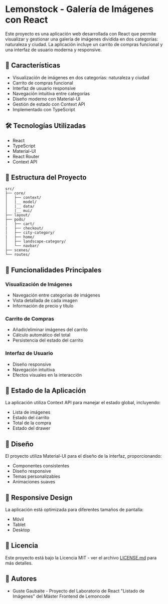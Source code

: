 # Lemonstock - Galería de Imágenes con React

Este proyecto es una aplicación web desarrollada con React que permite visualizar y gestionar una galería de imágenes dividida en dos categorías: naturaleza y ciudad. La aplicación incluye un carrito de compras funcional y una interfaz de usuario moderna y responsive.

## 🚀 Características

- Visualización de imágenes en dos categorías: naturaleza y ciudad
- Carrito de compras funcional
- Interfaz de usuario responsive
- Navegación intuitiva entre categorías
- Diseño moderno con Material-UI
- Gestión de estado con Context API
- Implementado con TypeScript

## 🛠️ Tecnologías Utilizadas

- React
- TypeScript
- Material-UI
- React Router
- Context API

## 📁 Estructura del Proyecto

```
src/
├── core/
│   ├── context/
│   |__ model/
│   |__ data/
│   |__ mui/
├── layout/
├── pods/
│   ├── cart/
|   ├── checkout/
│   ├── city-category/
|   ├── home/
│   ├── landscape-category/
│   └── navbar/
├── scenes/
└── routes/
```

## 🎯 Funcionalidades Principales

### Visualización de Imágenes

- Navegación entre categorías de imágenes
- Vista detallada de cada imagen
- Información de precio y título

### Carrito de Compras

- Añadir/eliminar imágenes del carrito
- Cálculo automático del total
- Persistencia del estado del carrito

### Interfaz de Usuario

- Diseño responsive
- Navegación intuitiva
- Efectos visuales en la interacción

## 🔄 Estado de la Aplicación

La aplicación utiliza Context API para manejar el estado global, incluyendo:

- Lista de imágenes
- Estado del carrito
- Total de la compra
- Estado del drawer

## 🎨 Diseño

El proyecto utiliza Material-UI para el diseño de la interfaz, proporcionando:

- Componentes consistentes
- Diseño responsive
- Temas personalizables
- Animaciones suaves

## 📱 Responsive Design

La aplicación está optimizada para diferentes tamaños de pantalla:

- Móvil
- Tablet
- Desktop

## 📄 Licencia

Este proyecto está bajo la Licencia MIT - ver el archivo [LICENSE.md](LICENSE.md) para más detalles.

## 👥 Autores

- Guste Gaubaite - Proyecto del Laboratorio de React "Listado de Imágenes" del Máster Frontend de Lemoncode
